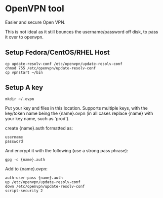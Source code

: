 # OpenVPN tool

Easier and secure Open VPN.

This is not ideal as it still bounces the username/password off disk, to pass it over to openvpn.

## Setup Fedora/CentOS/RHEL Host

	cp update-resolv-conf /etc/openvpn/update-resolv-conf
	chmod 755 /etc/openvpn/update-resolv-conf
	cp vpnstart ~/bin

## Setup A key

	mkdir ~/.ovpn

Put your key and files in this location.  Supports multiple keys, with the key/token name being the {name}.ovpn (in all cases replace {name} with your key name, such as 'prod').

create {name}.auth formatted as:

	username
	password

And encrypt it with the following (use a strong pass phrase):

	gpg -c {name}.auth

Add to {name}.ovpn:

	auth-user-pass {name}.auth
	up /etc/openvpn/update-resolv-conf
	down /etc/openvpn/update-resolv-conf
	script-security 2

